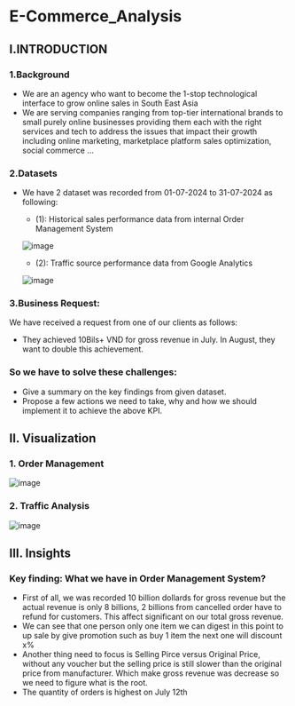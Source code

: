# E-Commerce_Analysis
## I.INTRODUCTION
### 1.Background
- We are an agency who want to become the 1-stop technological interface to grow online sales in South East Asia
- We are serving companies ranging from top-tier international brands to small purely online businesses providing them each with the right services and tech to address the issues that impact their growth including online marketing, marketplace platform sales optimization, social commerce ...

### 2.Datasets
- We have 2 dataset was recorded from 01-07-2024 to 31-07-2024 as following:  
    - (1): Historical sales performance data from internal Order Management System
      
    ![image](https://github.com/user-attachments/assets/503bf474-74f6-4b8d-8836-98feeaadd607)

    - (2): Traffic source performance data from Google Analytics

    ![image](https://github.com/user-attachments/assets/3a4c68f2-e4d3-4691-87ab-4286a4140c11)

### 3.Business Request: 
  We have received a request from one of our clients as follows: 
  - They achieved 10Bils+ VND for gross revenue in July. In August, they want to double this achievement.
###  So we have to solve these challenges:
  - Give a summary on the key findings from given dataset.
  - Propose a few actions we need to take, why and how we should implement it to achieve the above KPI.

## II. Visualization
### 1. Order Management
![image](https://github.com/user-attachments/assets/d2b315bd-e9d7-407f-8c66-1dc8bdbf2e72)

### 2. Traffic Analysis
![image](https://github.com/user-attachments/assets/0aca475d-b978-422d-9082-db839d41d62e)

## III. Insights
### Key finding: What we have in Order Management System?
- First of all, we was recorded 10 billion dollards for gross revenue but the actual revenue is only 8 billions, 2 billions from cancelled order have to refund for customers. This affect significant on our total gross revenue.
- We can see that one person only one item we can digest in this point to up sale by give promotion such as buy 1 item the next one will discount x%
- Another thing need to focus is Selling Pirce versus Original Price, without any voucher but the selling price is still slower than the original price from manufacturer. Which make gross revenue was decrease so we need to figure what is the root.
- The quantity of orders is highest on July 12th 

